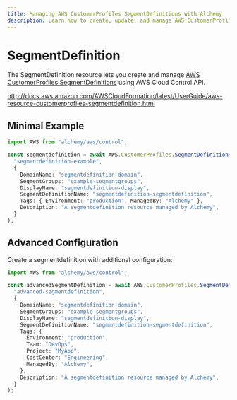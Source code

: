 ```yaml
---
title: Managing AWS CustomerProfiles SegmentDefinitions with Alchemy
description: Learn how to create, update, and manage AWS CustomerProfiles SegmentDefinitions using Alchemy Cloud Control.
---
```


# SegmentDefinition

The SegmentDefinition resource lets you create and manage [AWS CustomerProfiles SegmentDefinitions](https://docs.aws.amazon.com/customerprofiles/latest/userguide/) using AWS Cloud Control API.

http://docs.aws.amazon.com/AWSCloudFormation/latest/UserGuide/aws-resource-customerprofiles-segmentdefinition.html

## Minimal Example

```ts
import AWS from "alchemy/aws/control";

const segmentdefinition = await AWS.CustomerProfiles.SegmentDefinition(
  "segmentdefinition-example",
  {
    DomainName: "segmentdefinition-domain",
    SegmentGroups: "example-segmentgroups",
    DisplayName: "segmentdefinition-display",
    SegmentDefinitionName: "segmentdefinition-segmentdefinition",
    Tags: { Environment: "production", ManagedBy: "Alchemy" },
    Description: "A segmentdefinition resource managed by Alchemy",
  }
);
```

## Advanced Configuration

Create a segmentdefinition with additional configuration:

```ts
import AWS from "alchemy/aws/control";

const advancedSegmentDefinition = await AWS.CustomerProfiles.SegmentDefinition(
  "advanced-segmentdefinition",
  {
    DomainName: "segmentdefinition-domain",
    SegmentGroups: "example-segmentgroups",
    DisplayName: "segmentdefinition-display",
    SegmentDefinitionName: "segmentdefinition-segmentdefinition",
    Tags: {
      Environment: "production",
      Team: "DevOps",
      Project: "MyApp",
      CostCenter: "Engineering",
      ManagedBy: "Alchemy",
    },
    Description: "A segmentdefinition resource managed by Alchemy",
  }
);
```

